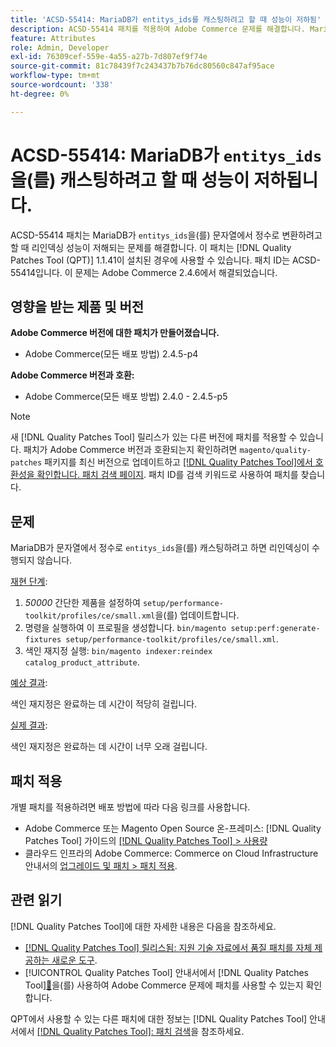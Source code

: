 ```yaml
---
title: 'ACSD-55414: MariaDB가 entitys_ids를 캐스팅하려고 할 때 성능이 저하됨'
description: ACSD-55414 패치를 적용하여 Adobe Commerce 문제를 해결합니다. MariaDB가 'entys_ids'를 문자열에서 정수로 변환하려고 하면 리인덱싱 성능이 저하됩니다.
feature: Attributes
role: Admin, Developer
exl-id: 76309cef-559e-4a55-a27b-7d807ef9f74e
source-git-commit: 81c78439f7c243437b7b76dc80560c847af95ace
workflow-type: tm+mt
source-wordcount: '338'
ht-degree: 0%

---
```


# ACSD-55414: MariaDB가 `entitys_ids`을(를) 캐스팅하려고 할 때 성능이 저하됩니다.

ACSD-55414 패치는 MariaDB가 `entitys_ids`을(를) 문자열에서 정수로 변환하려고 할 때 리인덱싱 성능이 저해되는 문제를 해결합니다. 이 패치는 [!DNL Quality Patches Tool (QPT)] 1.1.41이 설치된 경우에 사용할 수 있습니다. 패치 ID는 ACSD-55414입니다. 이 문제는 Adobe Commerce 2.4.6에서 해결되었습니다.

## 영향을 받는 제품 및 버전

**Adobe Commerce 버전에 대한 패치가 만들어졌습니다.**

* Adobe Commerce(모든 배포 방법) 2.4.5-p4

**Adobe Commerce 버전과 호환:**

* Adobe Commerce(모든 배포 방법) 2.4.0 - 2.4.5-p5

>[!NOTE]
>
>새 [!DNL Quality Patches Tool] 릴리스가 있는 다른 버전에 패치를 적용할 수 있습니다. 패치가 Adobe Commerce 버전과 호환되는지 확인하려면 `magento/quality-patches` 패키지를 최신 버전으로 업데이트하고 [[!DNL Quality Patches Tool]에서 호환성을 확인합니다. 패치 검색 페이지](https://experienceleague.adobe.com/tools/commerce-quality-patches/index.html?lang=ko). 패치 ID를 검색 키워드로 사용하여 패치를 찾습니다.

## 문제

MariaDB가 문자열에서 정수로 `entitys_ids`을(를) 캐스팅하려고 하면 리인덱싱이 수행되지 않습니다.

<u>재현 단계</u>:

1. *50000* 간단한 제품을 설정하여 `setup/performance-toolkit/profiles/ce/small.xml`을(를) 업데이트합니다.
1. 명령을 실행하여 이 프로필을 생성합니다. `bin/magento setup:perf:generate-fixtures setup/performance-toolkit/profiles/ce/small.xml`.
1. 색인 재지정 실행: `bin/magento indexer:reindex catalog_product_attribute`.

<u>예상 결과</u>:

색인 재지정은 완료하는 데 시간이 적당히 걸립니다.

<u>실제 결과</u>:

색인 재지정은 완료하는 데 시간이 너무 오래 걸립니다.

## 패치 적용

개별 패치를 적용하려면 배포 방법에 따라 다음 링크를 사용합니다.

* Adobe Commerce 또는 Magento Open Source 온-프레미스: [!DNL Quality Patches Tool] 가이드의 [[!DNL Quality Patches Tool] > 사용량](/help/tools/quality-patches-tool/usage.md)
* 클라우드 인프라의 Adobe Commerce: Commerce on Cloud Infrastructure 안내서의 [업그레이드 및 패치 > 패치 적용](https://experienceleague.adobe.com/docs/commerce-cloud-service/user-guide/develop/upgrade/apply-patches.html?lang=ko).

## 관련 읽기

[!DNL Quality Patches Tool]에 대한 자세한 내용은 다음을 참조하세요.

* [[!DNL Quality Patches Tool] 릴리스됨: 지원 기술 자료에서 품질 패치를 자체 제공하는 새로운 도구](https://experienceleague.adobe.com/ko/docs/commerce-knowledge-base/kb/announcements/commerce-announcements/magento-quality-patches-released-new-tool-to-self-serve-quality-patches).
* [!UICONTROL Quality Patches Tool] 안내서에서  [!DNL Quality Patches Tool][&#128279;](/help/tools/quality-patches-tool/patches-available-in-qpt/check-patch-for-magento-issue-with-magento-quality-patches.md)을(를) 사용하여 Adobe Commerce 문제에 패치를 사용할 수 있는지 확인합니다.


QPT에서 사용할 수 있는 다른 패치에 대한 정보는 [!DNL Quality Patches Tool] 안내서에서 [[!DNL Quality Patches Tool]: 패치 검색](https://experienceleague.adobe.com/tools/commerce-quality-patches/index.html?lang=ko)을 참조하세요.
